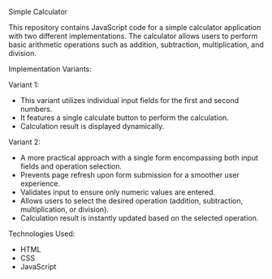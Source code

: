 Simple Calculator

This repository contains JavaScript code for a simple calculator application with two different implementations. The calculator allows users to perform basic arithmetic operations such as addition, subtraction, multiplication, and division.

Implementation Variants:

Variant 1:

- This variant utilizes individual input fields for the first and second numbers.
- It features a single calculate button to perform the calculation.
- Calculation result is displayed dynamically.

Variant 2:

- A more practical approach with a single form encompassing both input fields and operation selection.
- Prevents page refresh upon form submission for a smoother user experience.
- Validates input to ensure only numeric values are entered.
- Allows users to select the desired operation (addition, subtraction, multiplication, or division).
- Calculation result is instantly updated based on the selected operation.

Technologies Used:

- HTML
- CSS
- JavaScript
